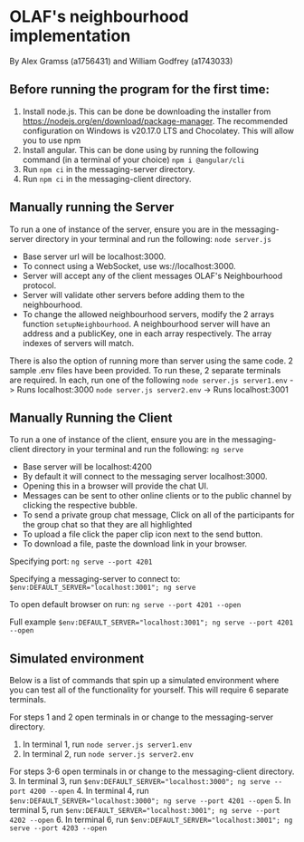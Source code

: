 # OLAF's neighbourhood implementation 
By Alex Gramss (a1756431) and William Godfrey (a1743033) 

## Before running the program for the first time:

1. Install node.js. This can be done be downloading the installer from https://nodejs.org/en/download/package-manager. The recommended configuration on Windows is v20.17.0 LTS and Chocolatey. This will allow you to use npm
2. Install angular. This can be done using by running the following command (in a terminal of your choice) ```npm i @angular/cli```
3. Run ```npm ci``` in the messaging-server directory. 
4. Run ```npm ci``` in the messaging-client directory.

## Manually running the Server

To run a one of instance of the server, ensure you are in the messaging-server directory in your terminal and run the following:
```node server.js```
- Base server url will be localhost:3000.
- To connect using a WebSocket, use  ws://localhost:3000. 
- Server will accept any of the client messages OLAF's Neighbourhood protocol.
- Server will validate other servers before adding them to the neighbourhood.
- To change the allowed neighbourhood servers, modify the 2 arrays function ```setupNeighbourhood```. A neighbourhood server will have an address and a publicKey, one in each array respectively. The array indexes of servers will match.  

There is also the option of running more than server using the same code. 2 sample .env files have been provided.
To run these, 2 separate terminals are required. In each, run one of the following
```node server.js server1.env``` -> Runs localhost:3000
```node server.js server2.env``` -> Runs localhost:3001

## Manually Running the Client

To run a one of instance of the client, ensure you are in the messaging-client directory in your terminal and run the following:
```ng serve```
- Base server will be localhost:4200
- By default it will connect to the messaging server localhost:3000.
- Opening this in a browser will provide the chat UI.
- Messages can be sent to other online clients or to the public channel by clicking the respective bubble.
- To send a private group chat message, Click on all of the participants for the group chat so that they are all highlighted 
- To upload a file click the paper clip icon next to the send button.
- To download a file, paste the download link in your browser.

Specifying port:
```ng serve --port 4201```
    
Specifying a messaging-server to connect to:
```$env:DEFAULT_SERVER="localhost:3001"; ng serve```

To open default browser on run:
```ng serve --port 4201 --open```

Full example
```$env:DEFAULT_SERVER="localhost:3001"; ng serve --port 4201 --open```

## Simulated environment

Below is a list of commands that spin up a simulated environment where you can test all of the functionality for yourself. This will require 6 separate terminals.

For steps 1 and 2 open terminals in or change to the messaging-server directory.
1. In terminal 1, run ```node server.js server1.env```
2. In terminal 2, run ```node server.js server2.env```

For steps 3-6 open terminals in or change to the messaging-client directory.
3. In terminal 3, run ```$env:DEFAULT_SERVER="localhost:3000"; ng serve --port 4200 --open```
4. In terminal 4, run ```$env:DEFAULT_SERVER="localhost:3000"; ng serve --port 4201 --open```
5. In terminal 5, run ```$env:DEFAULT_SERVER="localhost:3001"; ng serve --port 4202 --open```
6. In terminal 6, run ```$env:DEFAULT_SERVER="localhost:3001"; ng serve --port 4203 --open```
